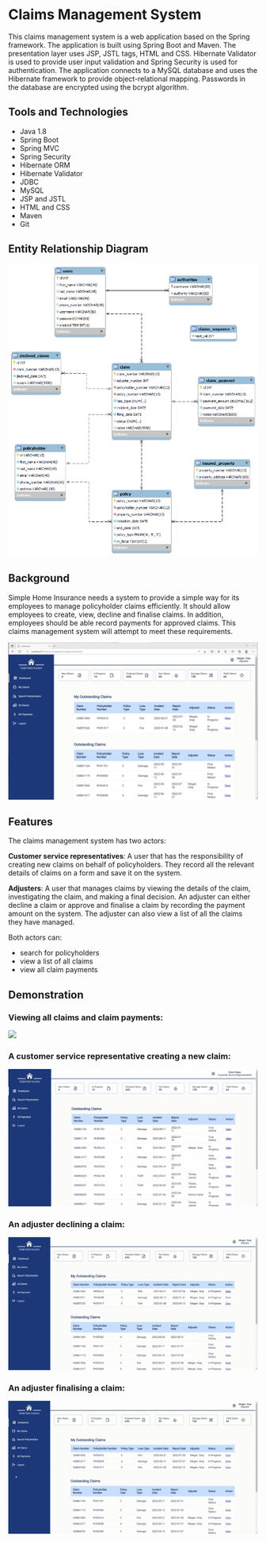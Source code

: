 # Claims Management System

This claims management system is a web application based on the Spring framework. The application is built using Spring Boot and Maven. The presentation layer uses JSP, JSTL tags, HTML and CSS. Hibernate Validator is used to provide user input validation and Spring Security is used for authentication. The application connects to a MySQL database and uses the Hibernate framework to provide object-relational mapping. Passwords in the database are encrypted using the bcrypt algorithm.

## Tools and Technologies
* Java 1.8
* Spring Boot
* Spring MVC
* Spring Security
* Hibernate ORM
* Hibernate Validator
* JDBC
* MySQL
* JSP and JSTL
* HTML and CSS
* Maven
* Git

## Entity Relationship Diagram

<p align="center">
  <img src="images/ERD6.png" width=600>
</p>

## Background

Simple Home Insurance needs a system to provide a simple way for its employees to manage policyholder claims efficiently. It should allow employees to create, view, decline and finalise claims. In addition, employees should be able record payments for approved claims. This claims management system will attempt to meet these requirements.

![](images/dashboard-adj.jpg)

## Features

The claims management system has two actors: 

**Customer service representatives**: A user that has the responsibility of creating new claims on behalf of policyholders. They record all the relevant details of claims on a form and save it on the system. 

**Adjusters**: A user that manages claims by viewing the details of the claim, investigating the claim, and making a final decision. An adjuster can either decline a claim or approve and finalise a claim by recording the payment amount on the system. The adjuster can also view a list of all the claims they have managed.

Both actors can:
* search for policyholders
* view a list of all claims
* view all claim payments

## Demonstration

### Viewing all claims and claim payments:

![](images/view-all.gif)

### A customer service representative creating a new claim:

![](images/create-claim.gif)

### An adjuster declining a claim:

![](images/decline-claim.gif)

### An adjuster finalising a claim:

![](images/finalise-claim.gif)
